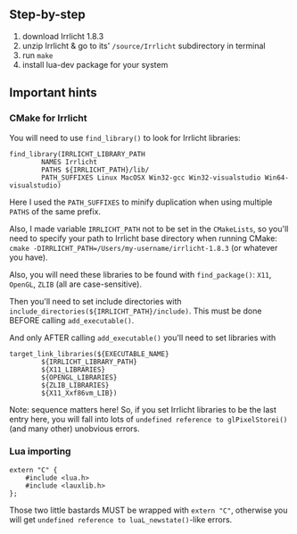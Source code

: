 ## Step-by-step

1. download Irrlicht 1.8.3
2. unzip Irrlicht & go to its' `/source/Irrlicht` subdirectory in terminal
3. run `make`
4. install lua-dev package for your system

## Important hints

### CMake for Irrlicht

You will need to use `find_library()` to look for Irrlicht libraries:

```
find_library(IRRLICHT_LIBRARY_PATH
        NAMES Irrlicht
        PATHS ${IRRLICHT_PATH}/lib/
        PATH_SUFFIXES Linux MacOSX Win32-gcc Win32-visualstudio Win64-visualstudio)
```

Here I used the `PATH_SUFFIXES` to minify duplication when using multiple `PATHS` of the same prefix.

Also, I made variable `IRRLICHT_PATH` not to be set in the `CMakeLists`, so you'll need to specify your
path to Irrlicht base directory when running CMake: `cmake -DIRRLICHT_PATH=/Users/my-username/irrlicht-1.8.3`
(or whatever you have).

Also, you will need these libraries to be found with `find_package()`: `X11`, `OpenGL`, `ZLIB`
(all are case-sensitive).

Then you'll need to set include directories with `include_directories(${IRRLICHT_PATH}/include)`.
This must be done BEFORE calling `add_executable()`.

And only AFTER calling `add_executable()` you'll need to set libraries with

```
target_link_libraries(${EXECUTABLE_NAME}
        ${IRRLICHT_LIBRARY_PATH}
        ${X11_LIBRARIES}
        ${OPENGL_LIBRARIES}
        ${ZLIB_LIBRARIES}
        ${X11_Xxf86vm_LIB})
```

Note: sequence matters here! So, if you set Irrlicht libraries to be the last entry here,
you will fall into lots of `undefined reference to glPixelStorei()` (and many other) unobvious errors.

### Lua importing

```
extern "C" {
    #include <lua.h>
    #include <lauxlib.h>
};
```

Those two little bastards MUST be wrapped with `extern "C"`, otherwise you will get
`undefined reference to luaL_newstate()`-like errors.

